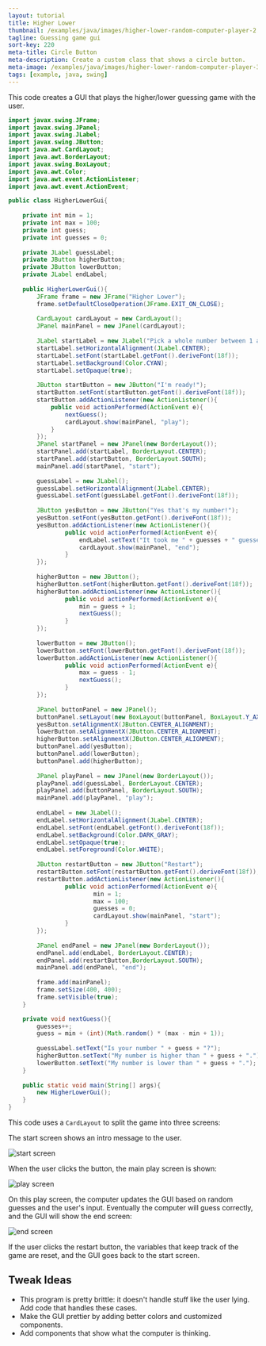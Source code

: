 ```yaml
---
layout: tutorial
title: Higher Lower
thumbnail: /examples/java/images/higher-lower-random-computer-player-2.png
tagline: Guessing game gui
sort-key: 220
meta-title: Circle Button
meta-description: Create a custom class that shows a circle button.
meta-image: /examples/java/images/higher-lower-random-computer-player-3.png
tags: [example, java, swing]
---
```


This code creates a GUI that plays the higher/lower guessing game with the user.

```java
import javax.swing.JFrame;
import javax.swing.JPanel;
import javax.swing.JLabel;
import javax.swing.JButton;
import java.awt.CardLayout;
import java.awt.BorderLayout;
import javax.swing.BoxLayout;
import java.awt.Color;
import java.awt.event.ActionListener;
import java.awt.event.ActionEvent;

public class HigherLowerGui{
	
	private int min = 1;
	private int max = 100;
	private int guess;
	private int guesses = 0;
	
	private JLabel guessLabel;
	private JButton higherButton;
	private JButton lowerButton;
	private JLabel endLabel;
	
	public HigherLowerGui(){
		JFrame frame = new JFrame("Higher Lower");
		frame.setDefaultCloseOperation(JFrame.EXIT_ON_CLOSE);
		
		CardLayout cardLayout = new CardLayout();
		JPanel mainPanel = new JPanel(cardLayout);
		
		JLabel startLabel = new JLabel("Pick a whole number between 1 and 100.");
		startLabel.setHorizontalAlignment(JLabel.CENTER);
		startLabel.setFont(startLabel.getFont().deriveFont(18f));
		startLabel.setBackground(Color.CYAN);
		startLabel.setOpaque(true);
		
		JButton startButton = new JButton("I'm ready!");
		startButton.setFont(startButton.getFont().deriveFont(18f));
		startButton.addActionListener(new ActionListener(){
			public void actionPerformed(ActionEvent e){
				nextGuess();
				cardLayout.show(mainPanel, "play");
			}
		});
		JPanel startPanel = new JPanel(new BorderLayout());
		startPanel.add(startLabel, BorderLayout.CENTER);
		startPanel.add(startButton, BorderLayout.SOUTH);
		mainPanel.add(startPanel, "start");
		
		guessLabel = new JLabel();
		guessLabel.setHorizontalAlignment(JLabel.CENTER);
		guessLabel.setFont(guessLabel.getFont().deriveFont(18f));
		
		JButton yesButton = new JButton("Yes that's my number!");
		yesButton.setFont(yesButton.getFont().deriveFont(18f));
		yesButton.addActionListener(new ActionListener(){
				public void actionPerformed(ActionEvent e){
					endLabel.setText("It took me " + guesses + " guesses!");
					cardLayout.show(mainPanel, "end");
				}
		});
		
		higherButton = new JButton();
		higherButton.setFont(higherButton.getFont().deriveFont(18f));
		higherButton.addActionListener(new ActionListener(){
				public void actionPerformed(ActionEvent e){
					min = guess + 1;
					nextGuess();
				}
		});
		
		lowerButton = new JButton();
		lowerButton.setFont(lowerButton.getFont().deriveFont(18f));
		lowerButton.addActionListener(new ActionListener(){
				public void actionPerformed(ActionEvent e){
					max = guess - 1;
					nextGuess();
				}
		});
		
		JPanel buttonPanel = new JPanel();
		buttonPanel.setLayout(new BoxLayout(buttonPanel, BoxLayout.Y_AXIS));
		yesButton.setAlignmentX(JButton.CENTER_ALIGNMENT);
		lowerButton.setAlignmentX(JButton.CENTER_ALIGNMENT);
		higherButton.setAlignmentX(JButton.CENTER_ALIGNMENT);
		buttonPanel.add(yesButton);
		buttonPanel.add(lowerButton);
		buttonPanel.add(higherButton);
		
		JPanel playPanel = new JPanel(new BorderLayout());
		playPanel.add(guessLabel, BorderLayout.CENTER);
		playPanel.add(buttonPanel, BorderLayout.SOUTH);
		mainPanel.add(playPanel, "play");
		
		endLabel = new JLabel();
		endLabel.setHorizontalAlignment(JLabel.CENTER);
		endLabel.setFont(endLabel.getFont().deriveFont(18f));
		endLabel.setBackground(Color.DARK_GRAY);
		endLabel.setOpaque(true);
		endLabel.setForeground(Color.WHITE);
		
		JButton restartButton = new JButton("Restart");
		restartButton.setFont(restartButton.getFont().deriveFont(18f));
		restartButton.addActionListener(new ActionListener(){
				public void actionPerformed(ActionEvent e){
						min = 1;
						max = 100;
						guesses = 0;
						cardLayout.show(mainPanel, "start");
				}
		});
		
		JPanel endPanel = new JPanel(new BorderLayout());
		endPanel.add(endLabel, BorderLayout.CENTER);
		endPanel.add(restartButton,BorderLayout.SOUTH);
		mainPanel.add(endPanel, "end");
		
		frame.add(mainPanel);
		frame.setSize(400, 400);
		frame.setVisible(true);
	}

	private void nextGuess(){
		guesses++;
		guess = min + (int)(Math.random() * (max - min + 1));
		
		guessLabel.setText("Is your number " + guess + "?");
		higherButton.setText("My number is higher than " + guess + ".");
		lowerButton.setText("My number is lower than " + guess + ".");
	}
	
	public static void main(String[] args){
		new HigherLowerGui();
	}
}
```

This code uses a `CardLayout` to split the game into three screens:

The start screen shows an intro message to the user.

![start screen](/examples/java/images/higher-lower-computer-gui-1.png)

When the user clicks the button, the main play screen is shown:

![play screen](/examples/java/images/higher-lower-computer-gui-2.png)

On this play screen, the computer updates the GUI based on random guesses and the user's input. Eventually the computer will guess correctly, and the GUI will show the end screen:

![end screen](/examples/java/images/higher-lower-computer-gui-3.png)

If the user clicks the restart button, the variables that keep track of the game are reset, and the GUI goes back to the start screen.

## Tweak Ideas

- This program is pretty brittle: it doesn't handle stuff like the user lying. Add code that handles these cases.
- Make the GUI prettier by adding better colors and customized components.
- Add components that show what the computer is thinking.